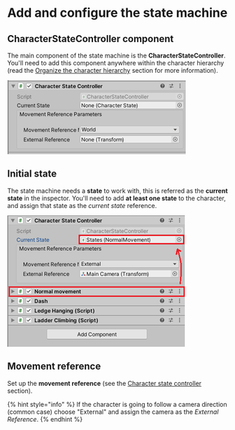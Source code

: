 # Add and configure the state machine

## CharacterStateController component

The main component of the state machine is the **CharacterStateController**. You'll need to add this component anywhere within the character hierarchy \(read the [Organize the character hierarchy](organize-the-character-hierarchy.md) section for more information\).

![](../../.gitbook/assets/imagen%20%2849%29.png)

## Initial state

The state machine needs a **state** to work with, this is referred as the **current state** in the inspector. You'll need to add **at least one state** to the character, and assign that state as the _current state_ reference.

![](../../.gitbook/assets/imagen%20%2844%29.png)

## Movement reference

Set up the **movement reference** \(see the [Character state controller](../../fundamentals/implementation/character-state-controller.md#movement-reference) section\). 

{% hint style="info" %}
If the character is going to follow a camera direction \(common case\) choose "External" and assign the camera as the _External Reference_.
{% endhint %}

